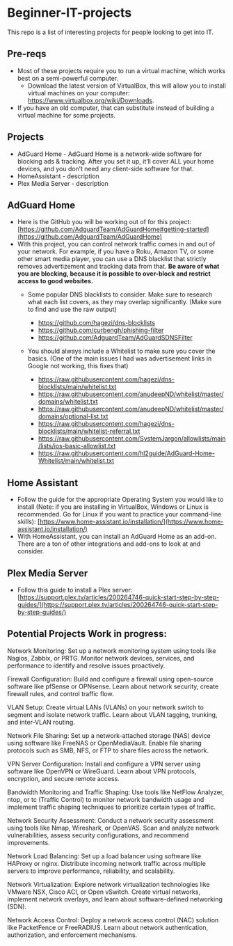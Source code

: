 # Beginner-IT-projects
This repo is a list of interesting projects for people looking to get into IT.

## Pre-reqs
- Most of these projects require you to run a virtual machine, which works best on a semi-powerful computer.
  - Download the latest version of VirtualBox, this will allow you to install virtual machines on your computer: https://www.virtualbox.org/wiki/Downloads.
- If you have an old computer, that can substitute instead of building a virtual machine for some projects.

## Projects
- AdGuard Home - AdGuard Home is a network-wide software for blocking ads & tracking. After you set it up, it’ll cover ALL your home devices, and you don’t need any client-side software for that. 
- HomeAssistant - description
- Plex Media Server - description


## AdGuard Home
- Here is the GitHub you will be working out of for this project: [https://github.com/AdguardTeam/AdGuardHome#getting-started](https://github.com/AdguardTeam/AdGuardHome)
- With this project, you can control  network traffic comes in and out of your network. For example, if you have a Roku, Amazon TV, or some other smart media player, you can use a DNS blacklist that strictly removes advertizement and tracking data from that. **Be aware of what you are blocking, because it is possible to over-block and restrict access to good websites.**
  - Some popular DNS blacklists to consider. Make sure to research what each list covers, as they may overlap significantly. (Make sure to find and use the raw output) 
    - https://github.com/hagezi/dns-blocklists
    - https://github.com/curbengh/phishing-filter
    - https://github.com/AdguardTeam/AdGuardSDNSFilter

  - You should always include a Whitelist to make sure you cover the basics. (One of the main issues I had was advertisement links in Google not working, this fixes that)
    - https://raw.githubusercontent.com/hagezi/dns-blocklists/main/whitelist.txt
    - https://raw.githubusercontent.com/anudeepND/whitelist/master/domains/whitelist.txt
    - https://raw.githubusercontent.com/anudeepND/whitelist/master/domains/optional-list.txt
    - https://raw.githubusercontent.com/hagezi/dns-blocklists/main/whitelist-referral.txt
    - https://raw.githubusercontent.com/SystemJargon/allowlists/main/lists/ios-basic-allowlist.txt
    - https://raw.githubusercontent.com/hl2guide/AdGuard-Home-Whitelist/main/whitelist.txt

## Home Assistant
- Follow the guide for the appropriate Operating System you would like to install (Note: if you are installing in VirtualBox, Windows or Linux is recommended. Go for Linux if you want to practice your command-line skills): [https://www.home-assistant.io/installation/](https://www.home-assistant.io/installation/)
- With HomeAssistant, you can install an AdGuard Home as an add-on. There are a ton of other integrations and add-ons to look at and consider. 

## Plex Media Server
- Follow this guide to install a Plex server: [https://support.plex.tv/articles/200264746-quick-start-step-by-step-guides/](https://support.plex.tv/articles/200264746-quick-start-step-by-step-guides/)


## Potential Projects **Work in progress**:
Network Monitoring: Set up a network monitoring system using tools like Nagios, Zabbix, or PRTG. Monitor network devices, services, and performance to identify and resolve issues proactively.

Firewall Configuration: Build and configure a firewall using open-source software like pfSense or OPNsense. Learn about network security, create firewall rules, and control traffic flow.

VLAN Setup: Create virtual LANs (VLANs) on your network switch to segment and isolate network traffic. Learn about VLAN tagging, trunking, and inter-VLAN routing.

Network File Sharing: Set up a network-attached storage (NAS) device using software like FreeNAS or OpenMediaVault. Enable file sharing protocols such as SMB, NFS, or FTP to share files across the network.

VPN Server Configuration: Install and configure a VPN server using software like OpenVPN or WireGuard. Learn about VPN protocols, encryption, and secure remote access.

Bandwidth Monitoring and Traffic Shaping: Use tools like NetFlow Analyzer, ntop, or tc (Traffic Control) to monitor network bandwidth usage and implement traffic shaping techniques to prioritize certain types of traffic.

Network Security Assessment: Conduct a network security assessment using tools like Nmap, Wireshark, or OpenVAS. Scan and analyze network vulnerabilities, assess security configurations, and recommend improvements.

Network Load Balancing: Set up a load balancer using software like HAProxy or nginx. Distribute incoming network traffic across multiple servers to improve performance, reliability, and scalability.

Network Virtualization: Explore network virtualization technologies like VMware NSX, Cisco ACI, or Open vSwitch. Create virtual networks, implement network overlays, and learn about software-defined networking (SDN).

Network Access Control: Deploy a network access control (NAC) solution like PacketFence or FreeRADIUS. Learn about network authentication, authorization, and enforcement mechanisms.
